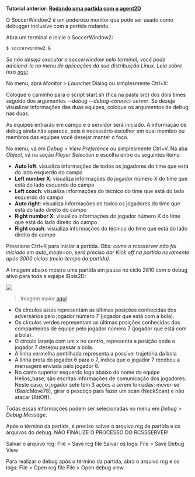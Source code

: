 **Tutorial anterior: [Rodando uma partida com o agent2D](https://github.com/RoboCup2D/tutorial/blob/master/sections/running-a-match-with-agent2d.md)**

O SoccerWindow2 é um poderoso monitor que pode ser usado como debugger inclusive com a partida rodando.

Abra um terminal e inicie o SoccerWindow2:
```bash
$ soccerwindow2 &
```

_Se não deseja executar o soccerwindow pelo terminal, você pode adicioná-lo no menu de aplicações da sua distribuição Linux. Leia sobre isso [aqui](https://developer.gnome.org/integration-guide/stable/desktop-files.html.en)_


No menu, abra _Monitor > Launcher_ Dialog ou simplesmente Ctrl+X:

Coloque o caminho para o script start.sh (fica na pasta src) dos dois times seguido dos argumentos _--debug --debug-connect-server_. Se deseja visualizar informações das duas equipes, coloque os argumentos de debug nas duas.

As equipes entrarão em campo e o servidor será iniciado. 
A informação de debug ainda não aparece, pois é necessário escolher em qual membro ou membros das equipes você desejar manter o foco.

No menu, vá em _Debug > View Preference_ ou simplesmente Ctrl+V. Na aba _Object_, vá na seção _Player Selection_ e escolha entre os seguintes items:
- **Auto left**: visualiza informações de todos os jogadores do time que está do lado esquerdo do campo
- **Left number X**: visualiza informações do jogador número X do time que está do lado esquerdo do campo 
- **Left coach**: visualiza informações do técnico do time que está do lado esquerdo do campo 
- **Auto right**: visualiza informações de todos os jogadores do time que está do lado direito do campo
- **Right number X**: visualiza informações do jogador número X do time que está do lado direito do campo 
- **Right coach**: visualiza informações do técnico do time que está do lado direito do campo 

Pressione Ctrl+K para iniciar a partida.
_Obs: como o rcssserver não foi iniciado em auto_mode=on, será preciso dar Kick off na partida novamente após 3000 ciclos (meio-tempo da partida)._

A imagem abaixo mostra uma partida em pausa no ciclo 2810 com o debug ativo para toda a equipe iBots2D:

![](https://github.com/RoboCup2D/tutorial/raw/master/images/agent2d-basic-formation.png)
> Imagem maior [aqui](https://github.com/RoboCup2D/tutorial/raw/master/images/agent2d-basic-formation.png)


- Os círculos azuis representam as últimas posições conhecidas dos adversários pelo jogador número 7 (jogador que está com a bola).
- Os círculos verdes representam as últimas posições conhecidas dos companheiros de equipe pelo jogador número 7 (jogador que está com a bola).
- O círculo laranja com um x no centro, representa a posição onde o jogador 7 desejou passar a bola.
- A linha vermelha pontilhada representa a possível trajetória da bola
- A linha preta do jogador 6 para o 7, indica que o jogador 7 recebeu a mensagem enviada pelo jogador 6.
- No canto superior esquerdo logo abaixo do nome da equipe Helios_base, são escritas informações de comunicação dos jogadores. Neste caso, o jogador sete tem 3 ações a serem tomadas: mover-se (BasicMove78), girar o pescoço para fazer um scan (NeckScan) e não atacar (AttOff).

Todas essas informações podem ser selecionadas no menu em _Debug > Debug Message_.

Após o término da partida, é preciso salvar o arquivo rcg da partida e os arquivos do debug. NÃO FINALIZE O PROCESSO DO RCSSSERVER!

Salvar o arquivo rcg: File > Save rcg file
Salvar os logs: File > Save Debug View

Para realizar o debug após o término da partida, abra o arquivo rcg e os logs:
File > Open rcg file
File > Open debug view

